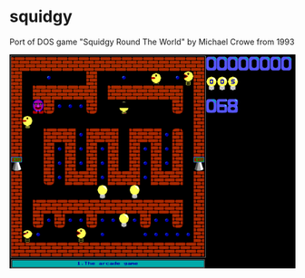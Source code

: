 # squidgy
Port of DOS game "Squidgy Round The World" by Michael Crowe from 1993

![Squidgy Round The World](level1.png?raw=true "Squidgy Round The World")

